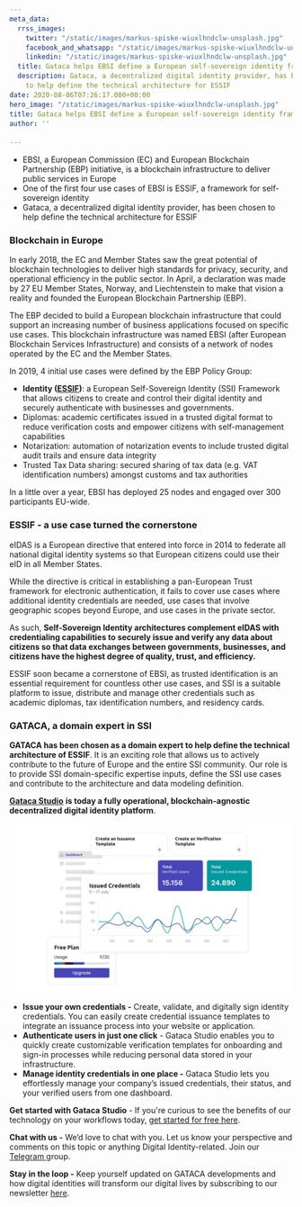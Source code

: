 ```yaml
---
meta_data:
  rrss_images:
    twitter: "/static/images/markus-spiske-wiuxlhndclw-unsplash.jpg"
    facebook_and_whatsapp: "/static/images/markus-spiske-wiuxlhndclw-unsplash.jpg"
    linkedin: "/static/images/markus-spiske-wiuxlhndclw-unsplash.jpg"
  title: Gataca helps EBSI define a European self-sovereign identity framework
  description: Gataca, a decentralized digital identity provider, has been chosen
    to help define the technical architecture for ESSIF
date: 2020-08-06T07:26:17.000+00:00
hero_image: "/static/images/markus-spiske-wiuxlhndclw-unsplash.jpg"
title: Gataca helps EBSI define a European self-sovereign identity framework
author: ''

---
```

* EBSI, a European Commission (EC) and European Blockchain Partnership (EBP) initiative, is a blockchain infrastructure to deliver public services in Europe
* One of the first four use cases of EBSI is ESSIF, a framework for self-sovereign identity
* Gataca, a decentralized digital identity provider, has been chosen to help define the technical architecture for ESSIF

### Blockchain in Europe

In early 2018, the EC and Member States saw the great potential of blockchain technologies to deliver high standards for privacy, security, and operational efficiency in the public sector. In April, a declaration was made by 27 EU Member States, Norway, and Liechtenstein to make that vision a reality and founded the European Blockchain Partnership (EBP).

The EBP decided to build a European blockchain infrastructure that could support an increasing number of business applications focused on specific use cases. This blockchain infrastructure was named EBSI (after European Blockchain Services Infrastructure) and consists of a network of nodes operated by the EC and the Member States.

In 2019, 4 initial use cases were defined by the EBP Policy Group:

* **Identity (**[**ESSIF**](https://ec.europa.eu/cefdigital/wiki/display/CEFDIGITALEBSI/ESSIF+Orientation+Vision+Text)**)**: a European Self-Sovereign Identity (SSI) Framework that allows citizens to create and control their digital identity and securely authenticate with businesses and governments.
* Diplomas: academic certificates issued in a trusted digital format to reduce verification costs and empower citizens with self-management capabilities
* Notarization: automation of notarization events to include trusted digital audit trails and ensure data integrity
* Trusted Tax Data sharing: secured sharing of tax data (e.g. VAT identification numbers) amongst customs and tax authorities

In a little over a year, EBSI has deployed 25 nodes and engaged over 300 participants EU-wide.

### ESSIF - a use case turned the cornerstone

eIDAS is a European directive that entered into force in 2014 to federate all national digital identity systems so that European citizens could use their eID in all Member States.

While the directive is critical in establishing a pan-European Trust framework for electronic authentication, it fails to cover use cases where additional identity credentials are needed, use cases that involve geographic scopes beyond Europe, and use cases in the private sector.

As such, **Self-Sovereign Identity architectures complement eIDAS with credentialing capabilities to securely issue and verify any data about citizens so that data exchanges between governments, businesses, and citizens have the highest degree of quality, trust, and efficiency.**

ESSIF soon became a cornerstone of EBSI, as trusted identification is an essential requirement for countless other use cases, and SSI is a suitable platform to issue, distribute and manage other credentials such as academic diplomas, tax identification numbers, and residency cards.

### GATACA, a domain expert in SSI

**GATACA has been chosen as a domain expert to help define the technical architecture of ESSIF**. It is an exciting role that allows us to actively contribute to the future of Europe and the entire SSI community. Our role is to provide SSI domain-specific expertise inputs, define the SSI use cases and contribute to the architecture and data modeling definition.

[**Gataca Studio**](https://gataca.io/products/gatacaStudio) **is today a fully operational, blockchain-agnostic decentralized digital identity platform**.

![](/static/images/picture-1.png)

* **Issue your own credentials -** Create, validate, and digitally sign identity credentials. You can easily create credential issuance templates to integrate an issuance process into your website or application.
* **Authenticate users in just one click** - Gataca Studio enables you to quickly create customizable verification templates for onboarding and sign-in processes while reducing personal data stored in your infrastructure.
* **Manage identity credentials in one place -** Gataca Studio lets you effortlessly manage your company’s issued credentials, their status, and your verified users from one dashboard.

**Get started with Gataca Studio** - If you're curious to see the benefits of our technology on your workflows today, [get started for free here](https://studio.gataca.io/login).

**Chat with us -** We’d love to chat with you. Let us know your perspective and comments on this topic or anything Digital Identity-related. Join our [Telegram ](https://t.me/digitalidentityinsights)group.

**Stay in the loop -** Keep yourself updated on GATACA developments and how digital identities will transform our digital lives by subscribing to our newsletter [here](https://4728390.hs-sites.com/subscription).